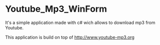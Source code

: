 # Youtube_Mp3_WinForm
It's a simple application made with c# wich allows to download mp3 from Youtube.


This application is build on top of http://www.youtube-mp3.org
